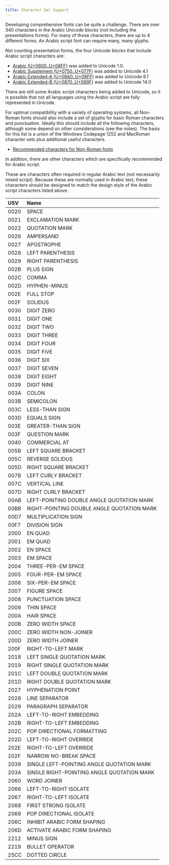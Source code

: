 ```yaml
---
title: Character Set Support
---
```


Developing comprehensive fonts can be quite a challenge. There are over 340 characters in the Arabic Unicode blocks (not including the presentations forms). For many of those characters, there are up to 4 different forms. An Arabic script font can require many, many glyphs.

Not counting presentation forms, the four Unicode blocks that include Arabic script characters are:

* [Arabic (U+0600..U+06FF)](http://www.unicode.org/charts/PDF/U0600.pdf) was added to Unicode 1.0. 
* [Arabic Supplement (U+0750..U+077F)](http://www.unicode.org/charts/PDF/U0750.pdf) was added to Unicode 4.1
* [Arabic Extended-A (U+08A0..U+08FF)](http://www.unicode.org/charts/PDF/U08A0.pdf) was added to Unicode 6.1
* [Arabic Extended-B (U+0870..U+089F)](http://www.unicode.org/charts/PDF/U0870.pdf) was added to Unicode 14.0

There are still some Arabic script characters being added to Unicode, so it is possible that not all languages using the Arabic script are fully represented in Unicode.

For optimal compatibility with a variety of operating systems, all Non-Roman fonts should also include a set of glyphs for basic Roman characters and punctuation. Ideally this should include all the following characters, although some depend on other considerations (see the notes). The basis for this list is a union of the Windows Codepage 1252 and MacRoman character sets plus additional useful characters. 

* [Recommended characters for Non-Roman fonts](https://github.com/silnrsi/pysilfont/blob/master/lib/silfont/data/required_chars.csv)

In addition, there are other characters which are specifically recommended for Arabic script. 

These are characters often required in regular Arabic text (not necessarily mixed script). Because these are normally used in Arabic text, these characters should be designed to match the design style of the Arabic script characters listed above.

USV | Name 
:--- | :---- 
0020 | SPACE
0021 | EXCLAMATION MARK 
0022 | QUOTATION MARK 
0026 | AMPERSAND 
0027 | APOSTROPHE 
0028 | LEFT PARENTHESIS 
0029 | RIGHT PARENTHESIS 
002B | PLUS SIGN 
002C | COMMA 
002D | HYPHEN-MINUS 
002E | FULL STOP 
002F | SOLIDUS 
0030 | DIGIT ZERO 
0031 | DIGIT ONE 
0032 | DIGIT TWO 
0033 | DIGIT THREE 
0034 | DIGIT FOUR 
0035 | DIGIT FIVE 
0036 | DIGIT SIX 
0037 | DIGIT SEVEN 
0038 | DIGIT EIGHT 
0039 | DIGIT NINE 
003A | COLON 
003B | SEMICOLON 
003C | LESS-THAN SIGN 
003D | EQUALS SIGN 
003E | GREATER-THAN SIGN 
003F | QUESTION MARK 
0040 | COMMERCIAL AT 
005B | LEFT SQUARE BRACKET 
005C | REVERSE SOLIDUS 
005D | RIGHT SQUARE BRACKET 
007B | LEFT CURLY BRACKET 
007C | VERTICAL LINE 
007D | RIGHT CURLY BRACKET 
00AB | LEFT-POINTING DOUBLE ANGLE QUOTATION MARK 
00BB | RIGHT-POINTING DOUBLE ANGLE QUOTATION MARK 
00D7 | MULTIPLICATION SIGN 
00F7 | DIVISION SIGN 
2000 | EN QUAD 
2001 | EM QUAD 
2002 | EN SPACE 
2003 | EM SPACE 
2004 | THREE-PER-EM SPACE 
2005 | FOUR-PER-EM SPACE 
2006 | SIX-PER-EM SPACE 
2007 | FIGURE SPACE 
2008 | PUNCTUATION SPACE 
2009 | THIN SPACE 
200A | HAIR SPACE 
200B | ZERO WIDTH SPACE 
200C | ZERO WIDTH NON-JOINER 
200D | ZERO WIDTH JOINER 
200F | RIGHT-TO-LEFT MARK 
2018 | LEFT SINGLE QUOTATION MARK 
2019 | RIGHT SINGLE QUOTATION MARK 
201C | LEFT DOUBLE QUOTATION MARK 
201D | RIGHT DOUBLE QUOTATION MARK 
2027 | HYPHENATION POINT 
2028 | LINE SEPARATOR 
2029 | PARAGRAPH SEPARATOR 
202A | LEFT-TO-RIGHT EMBEDDING 
202B | RIGHT-TO-LEFT EMBEDDING 
202C | POP DIRECTIONAL FORMATTING 
202D | LEFT-TO-RIGHT OVERRIDE 
202E | RIGHT-TO-LEFT OVERRIDE 
202F | NARROW NO-BREAK SPACE 
2039 | SINGLE LEFT-POINTING ANGLE QUOTATION MARK 
203A | SINGLE RIGHT-POINTING ANGLE QUOTATION MARK 
2060 | WORD JOINER 
2066 | LEFT-TO-RIGHT ISOLATE 
2067 | RIGHT-TO-LEFT ISOLATE 
2068 | FIRST STRONG ISOLATE 
2069 | POP DIRECTIONAL ISOLATE 
206C | INHIBIT ARABIC FORM SHAPING 
206D | ACTIVATE ARABIC FORM SHAPING 
2212 | MINUS SIGN 
2219 | BULLET OPERATOR 
25CC | DOTTED CIRCLE
